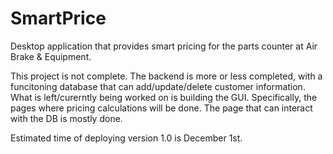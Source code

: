 # SmartPrice
Desktop application that provides smart pricing for the parts counter at Air Brake & Equipment.

This project is not complete. The backend is more or less completed, with a funcitoning database that can add/update/delete customer information. 
What is left/curerntly being worked on is building the GUI. Specifically, the pages where pricing calculations will be done. The page 
that can interact with the DB is mostly done. 

Estimated time of deploying version 1.0 is December 1st.


